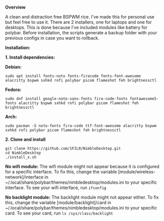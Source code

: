 **Overview**  

A clean and distraction free BSPWM rice. I've made this for personal use but feel free to use it.
There are 2 installers, one for laptops and one for desktops. This is done because I've included modules like battery for polybar.
Before installation, the scripts generate a backup folder with your previous configs in case you want to rollback.

**Installation:**

**1. Install dependencies:**  
  
**Debian:**  
```
sudo apt install fonts-noto fonts-firacode fonts-font-awesome alacritty bspwm sxhkd rofi polybar picom flameshot feh brightnessctl
```  
  
**Fedora:**  
```
sudo dnf install google-noto-sans-fonts fira-code-fonts fontawesome5-fonts alacritty bspwm sxhkd rofi polybar picom flameshot feh brightnessctl
```  
  
**Arch:**  
```
sudo pacman -S noto-fonts fira-code ttf-font-awesome alacritty bspwm sxhkd rofi polybar picom flameshot feh brightnessctl
```  

**2. Clone and install**  
  
```
git clone https://github.com/1FIL0/NimbleDesktop.git
cd NimbleDesktop
./install_x.sh
```

**No wifi module:**
The wifi module might not appear because it is configured for a specific interface. To fix this, change the variable [module/wireless-network]/interface in ~/.local/share/polybar/themes/nimbledesktop/modules.ini to your specific interface. To see your wifi interface, run ```ifconfig```  

**No backlight module:**
The backlight module might not appear either. To fix this, change the variable [module/backlight]/card in ~/.local/share/polybar/themes/nimbledesktop/modules.ini to your specific card. To see your card, run ```ls /sys/class/backlight```


